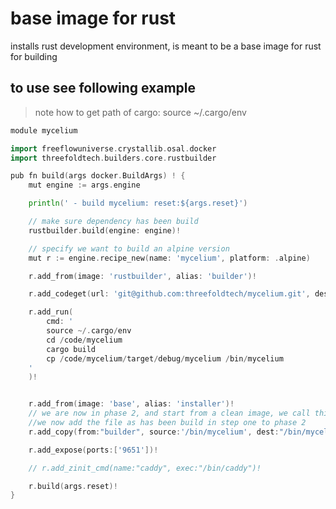# base image for rust

installs rust development environment, is meant to be a base image for rust for building


## to use see following example

> note how to get path of cargo: source ~/.cargo/env

```go
module mycelium

import freeflowuniverse.crystallib.osal.docker
import threefoldtech.builders.core.rustbuilder

pub fn build(args docker.BuildArgs) ! {
	mut engine := args.engine

	println(' - build mycelium: reset:${args.reset}')

	// make sure dependency has been build
	rustbuilder.build(engine: engine)!

	// specify we want to build an alpine version
	mut r := engine.recipe_new(name: 'mycelium', platform: .alpine)

	r.add_from(image: 'rustbuilder', alias: 'builder')!

	r.add_codeget(url: 'git@github.com:threefoldtech/mycelium.git', dest: '/code/mycelium')!	

	r.add_run(
		cmd: '
		source ~/.cargo/env
		cd /code/mycelium
		cargo build
		cp /code/mycelium/target/debug/mycelium /bin/mycelium
	'
	)!


	r.add_from(image: 'base', alias: 'installer')!
    // we are now in phase 2, and start from a clean image, we call this layer 'installer'
    //we now add the file as has been build in step one to phase 2
	r.add_copy(from:"builder", source:'/bin/mycelium', dest:"/bin/mycelium")!

	r.add_expose(ports:['9651'])!

	// r.add_zinit_cmd(name:"caddy", exec:"/bin/caddy")!	

	r.build(args.reset)!
}

```